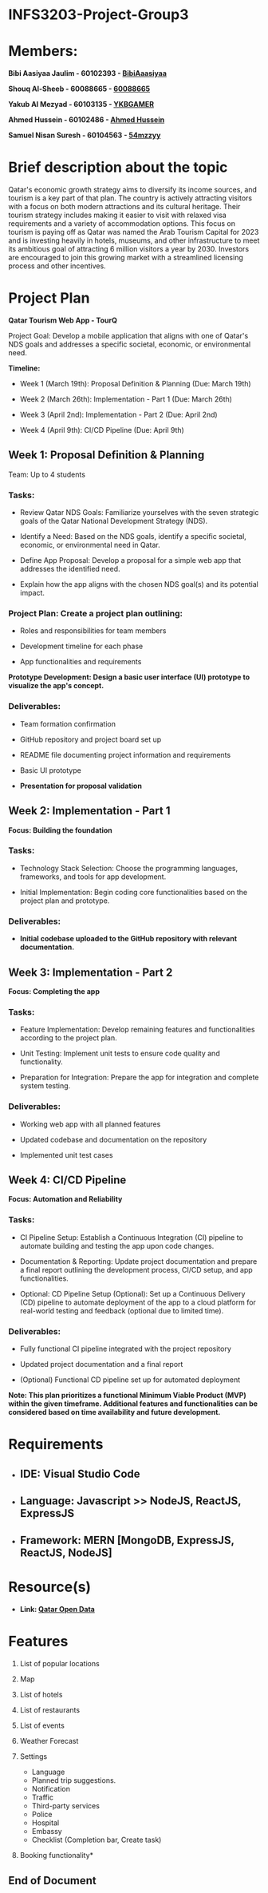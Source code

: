 # INFS3203-Project-Group3

# Members:
**Bibi Aasiyaa Jaulim - 60102393 - [BibiAaasiyaa](https://github.com/BibiAasiyaa)**


**Shouq Al-Sheeb - 60088665 - [60088665](https://github.com/60088665)**


**Yakub Al Mezyad - 60103135 - [YKBGAMER](https://github.com/YKBGAMER)**


**Ahmed Hussein - 60102486 - [Ahmed Hussein](https://github.com/Ah87979)**


**Samuel Nisan Suresh - 60104563 - [54mzzyy](https://github.com/54mzzyy)**


# **Brief description about the topic**
Qatar's economic growth strategy aims to diversify its income sources, and tourism is a key part of that plan. The country is actively attracting visitors with a focus on both modern attractions and its cultural heritage.  Their tourism strategy includes making it easier to visit with relaxed visa requirements and a variety of accommodation options.  This focus on tourism is paying off as Qatar was named the Arab Tourism Capital for 2023 and is investing heavily in hotels, museums, and other infrastructure to meet its ambitious goal of attracting 6 million visitors a year by 2030. Investors are encouraged to join this growing market with a streamlined licensing process and other incentives.


# **Project Plan**
**Qatar Tourism Web App - TourQ**



Project Goal: Develop a mobile application that aligns with one of Qatar's NDS goals and addresses a specific societal, economic, or environmental need.

**Timeline:**

- Week 1 (March 19th): Proposal Definition & Planning (Due: March 19th)



- Week 2 (March 26th): Implementation - Part 1 (Due: March 26th)



- Week 3 (April 2nd): Implementation - Part 2 (Due: April 2nd)



- Week 4 (April 9th): CI/CD Pipeline (Due: April 9th)


## Week 1: Proposal Definition & Planning




Team: Up to 4 students

### Tasks:

- Review Qatar NDS Goals: Familiarize yourselves with the seven strategic goals of the Qatar National Development Strategy (NDS).



- Identify a Need: Based on the NDS goals, identify a specific societal, economic, or environmental need in Qatar.



- Define App Proposal: Develop a proposal for a simple web app that addresses the identified need.



- Explain how the app aligns with the chosen NDS goal(s) and its potential impact.



### Project Plan: Create a project plan outlining:


- Roles and responsibilities for team members



- Development timeline for each phase



- App functionalities and requirements



**Prototype Development: Design a basic user interface (UI) prototype to visualize the app's concept.**



### Deliverables:



- Team formation confirmation



- GitHub repository and project board set up



- README file documenting project information and requirements



- Basic UI prototype





- **Presentation for proposal validation**



## Week 2: Implementation - Part 1

**Focus: Building the foundation**

### Tasks:

- Technology Stack Selection: Choose the programming languages, frameworks, and tools for app development.



- Initial Implementation: Begin coding core functionalities based on the project plan and prototype.



### Deliverables:
- **Initial codebase uploaded to the GitHub repository with relevant documentation.**




## Week 3: Implementation - Part 2

**Focus: Completing the app**

### Tasks:

- Feature Implementation: Develop remaining features and functionalities according to the project plan.




- Unit Testing: Implement unit tests to ensure code quality and functionality.



- Preparation for Integration: Prepare the app for integration and complete system testing.



### Deliverables:
- Working web app with all planned features



- Updated codebase and documentation on the repository



- Implemented unit test cases




## Week 4: CI/CD Pipeline

**Focus: Automation and Reliability**

### Tasks:

- CI Pipeline Setup: Establish a Continuous Integration (CI) pipeline to automate building and testing the app upon code changes.


- Documentation & Reporting: Update project documentation and prepare a final report outlining the development process, CI/CD setup, and app functionalities.


- Optional: CD Pipeline Setup (Optional): Set up a Continuous Delivery (CD) pipeline to automate deployment of the app to a cloud platform for real-world testing and feedback (optional due to limited time).



### Deliverables:
- Fully functional CI pipeline integrated with the project repository



- Updated project documentation and a final report



- (Optional) Functional CD pipeline set up for automated deployment



**Note: This plan prioritizes a functional Minimum Viable Product (MVP) within the given timeframe. Additional features and functionalities can be considered based on time availability and future development.**

# **Requirements**
- ## IDE: Visual Studio Code
- ## Language: Javascript >> NodeJS, ReactJS, ExpressJS
- ## Framework: MERN [MongoDB, ExpressJS, ReactJS, NodeJS]


# Resource(s) 
- **Link: [Qatar Open Data](https://www.data.gov.qa/pages/default/)**



# **Features**
1. List of popular locations
2. Map
3. List of hotels
4. List of restaurants 
5. List of events 
6. Weather Forecast
7. Settings
   - Language
   - Planned trip suggestions.
   - Notification
   - Traffic
   - Third-party services
   - Police 
   - Hospital
   - Embassy
   - Checklist (Completion bar, Create task)

8. Booking functionality*

## **End of Document**
